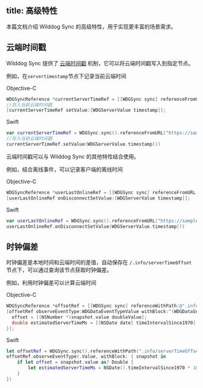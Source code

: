 
title: 高级特性
---
本篇文档介绍 Wilddog Sync 的高级特性，用于实现更丰富的场景需求。


## 云端时间戳

Wilddog Sync 提供了 [云端时间戳](/api/sync/ios/api.html#timestamp) 机制，它可以将云端时间戳写入到指定节点。

例如，在`servertimestamp`节点下记录当前云端时间

Objective-C

```objectivec
WDGSyncReference *currentServerTimeRef = [[WDGSync sync] referenceFromURL:@"https://samplechat.wilddogio.com/servertimestamp"];
//存入当前云端时间戳
[currentServerTimeRef setValue:[WDGServerValue timestamp]];
```

Swift

```swift
var currentServerTimeRef = WDGSync.sync().referenceFromURL("https://samplechat.wilddogio.com/servertimestamp")
//存入当前云端时间戳
currentServerTimeRef.setValue(WDGServerValue.timestamp())
```

云端时间戳可以与 Wilddog Sync 的其他特性结合使用。

例如，结合离线事件，可以记录客户端的离线时间

Objective-C

```objectivec
WDGSyncReference *userLastOnlineRef = [[WDGSync sync] referenceFromURL:@"https://samplechat.wilddogio.com/users/joe/lastOnline"];
[userLastOnlineRef onDisconnectSetValue:[WDGServerValue timestamp]];
```

Swift

```swift
var userLastOnlineRef = WDGSync.sync().referenceFromURL("https://samplechat.wilddogio.com/users/joe/lastOnline")
userLastOnlineRef.onDisconnectSetValue(WDGServerValue.timestamp())
```

## 时钟偏差

时钟偏差是本地时间和云端时间的差值，自动保存在 `/.info/serverTimeOffset` 节点下，可以通过查询该节点获取时钟偏差。

例如，利用时钟偏差可以计算云端时间

Objective-C

```objectivec
WDGSyncReference *offsetRef = [[WDGSync sync] referenceWithPath:@".info/serverTimeOffset"];
[offsetRef observeEventType:WDGDataEventTypeValue withBlock:^(WDGDataSnapshot *snapshot) {
  offset = [(NSNumber *)snapshot.value doubleValue];
  double estimatedServerTimeMs = [[NSDate date] timeIntervalSince1970] * 1000.0 + offset;
}];
```

Swift

```swift
let offsetRef = WDGSync.sync().referenceWithPath(".info/serverTimeOffset")
offsetRef.observeEventType(.Value, withBlock: { snapshot in
    if let offset = snapshot.value as? Double {
        let estimatedServerTimeMs = NSDate().timeIntervalSince1970 * 1000.0 + offset
    }
})
```
